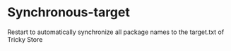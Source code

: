 # Synchronous-target
Restart to automatically synchronize all package names to the target.txt of Tricky Store
